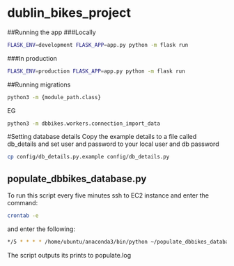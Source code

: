 # dublin_bikes_project
##Running the app
###Locally
 ```bash
FLASK_ENV=development FLASK_APP=app.py python -m flask run
````
###In production
 ```bash
FLASK_ENV=production FLASK_APP=app.py python -m flask run
 ```
##Running migrations
```bash
python3 -m {module_path.class}
```
EG
```bash
python3 -m dbbikes.workers.connection_import_data
```

#Setting database details
Copy the example details to a file called db_details and set user and password to your local user and db password
```bash
cp config/db_details.py.example config/db_details.py
```

## populate_dbbikes_database.py
To run this script every five minutes ssh to EC2 instance and enter the command:

```bash
crontab -e 
```

and enter the following:

```bash
*/5 * * * * /home/ubuntu/anaconda3/bin/python ~/populate_dbbikes_database.py >> ~/populate.log
```

The script outputs its prints to populate.log

